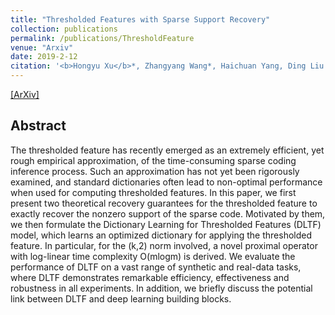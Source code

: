 ```yaml
---
title: "Thresholded Features with Sparse Support Recovery"
collection: publications
permalink: /publications/ThresholdFeature
venue: "Arxiv"
date: 2019-2-12
citation: '<b>Hongyu Xu</b>*, Zhangyang Wang*, Haichuan Yang, Ding Liu and Ji Liu. <i>Arxiv Preprint</i>. <b>Accepted by IEEE Transactions on Circuits and Systems for Video Technology (TCSVT)</b>. (* equal contribution)'
---
```

[[ArXiv]](https://arxiv.org/abs/1804.05515)


## Abstract
The thresholded feature has recently emerged as an extremely efficient, yet rough empirical approximation, of the time-consuming sparse coding inference process. Such an approximation has not yet been rigorously examined, and standard dictionaries often lead to non-optimal performance when used for computing thresholded features. In this paper, we first present two theoretical recovery guarantees for the thresholded feature to exactly recover the nonzero support of the sparse code. Motivated by them, we then formulate the Dictionary Learning for Thresholded Features (DLTF) model, which learns an optimized dictionary for applying the thresholded feature. In particular, for the (k,2) norm involved, a novel proximal operator with log-linear time complexity O(mlogm) is derived. We evaluate the performance of DLTF on a vast range of synthetic and real-data tasks, where DLTF demonstrates remarkable efficiency, effectiveness and robustness in all experiments. In addition, we briefly discuss the potential link between DLTF and deep learning building blocks.
